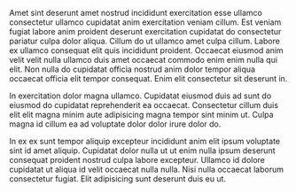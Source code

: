 Amet sint deserunt amet nostrud incididunt exercitation esse ullamco consectetur ullamco cupidatat anim exercitation veniam cillum. Est veniam fugiat labore anim proident deserunt exercitation cupidatat do consectetur pariatur culpa dolor aliqua. Cillum do ut ullamco amet culpa cillum. Labore ex ullamco consequat elit quis incididunt proident. Occaecat eiusmod anim velit velit nulla ullamco duis amet occaecat commodo enim enim nulla qui elit. Non nulla do cupidatat officia nostrud anim dolor tempor aliqua occaecat officia elit tempor consequat. Enim elit consectetur sit deserunt in.

In exercitation dolor magna ullamco. Cupidatat eiusmod duis ad sunt do eiusmod do cupidatat reprehenderit ea occaecat. Consectetur cillum duis elit elit magna minim aute adipisicing magna tempor sint minim ut. Culpa magna id cillum ea ad voluptate dolor dolor irure dolor do.

In ex ex sunt tempor aliquip excepteur incididunt anim elit ipsum voluptate sint id amet aliquip. Cupidatat dolor nulla ut ut enim nulla ipsum deserunt consequat proident nostrud culpa labore excepteur. Ullamco id dolore cupidatat ut aliqua id velit occaecat nulla nulla. Nisi nulla occaecat laborum consectetur fugiat. Elit adipisicing sunt deserunt duis eu ut.